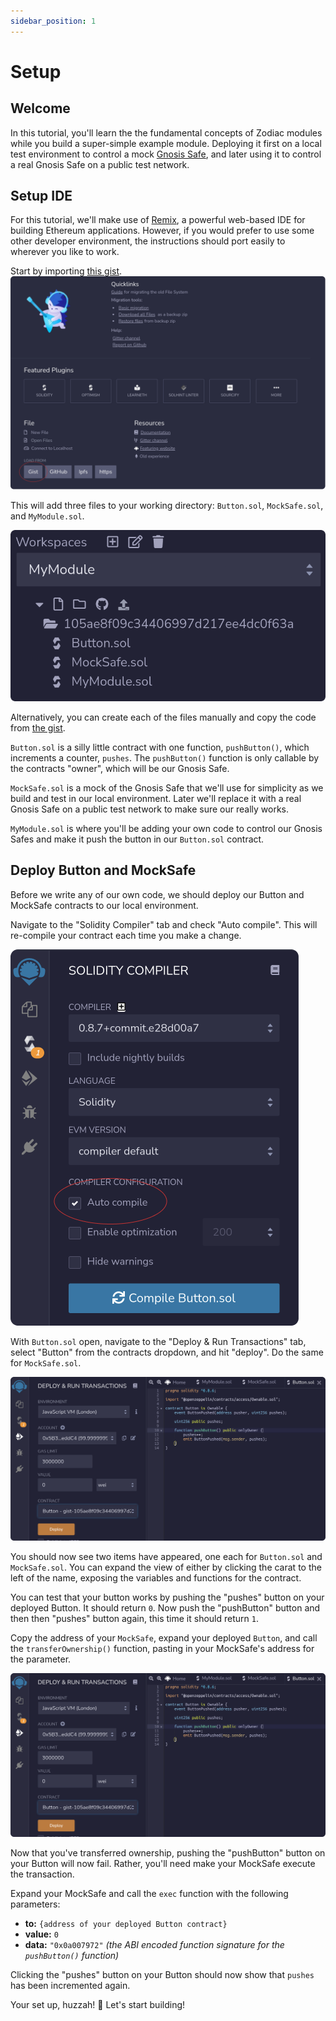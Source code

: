 ```yaml
---
sidebar_position: 1
---
```


# Setup

## Welcome

In this tutorial, you'll learn the the fundamental concepts of Zodiac modules while you build a super-simple example module. Deploying it first on a local test environment to control a mock [Gnosis Safe](http://gnosis-safe.io/), and later using it to control a real Gnosis Safe on a public test network.

## Setup IDE

For this tutorial, we'll make use of [Remix](https://remix.ethereum.org/), a powerful web-based IDE for building Ethereum applications. However, if you would prefer to use some other developer environment, the instructions should port easily to wherever you like to work.

Start by importing [this gist](https://gist.github.com/auryn-macmillan/105ae8f09c34406997d217ee4dc0f63a).
![Remix: insert from gist](/img/tutorial/build_module_01.png)

This will add three files to your working directory: `Button.sol`, `MockSafe.sol`, and `MyModule.sol`.

![Remix: files](/img/tutorial/build_module_02.png)

Alternatively, you can create each of the files manually and copy the code from [the gist](https://gist.github.com/auryn-macmillan/105ae8f09c34406997d217ee4dc0f63a).

`Button.sol` is a silly little contract with one function, `pushButton()`, which increments a counter, `pushes`. The `pushButton()` function is only callable by the contracts "owner", which will be our Gnosis Safe.

`MockSafe.sol` is a mock of the Gnosis Safe that we'll use for simplicity as we build and test in our local environment. Later we'll replace it with a real Gnosis Safe on a public test network to make sure our really works.

`MyModule.sol` is where you'll be adding your own code to control our Gnosis Safes and make it push the button in our `Button.sol` contract.

## Deploy Button and MockSafe

Before we write any of our own code, we should deploy our Button and MockSafe contracts to our local environment.

Navigate to the "Solidity Compiler" tab and check "Auto compile". This will re-compile your contract each time you make a change.

![Remix: autocompile](/img/tutorial/build_module_03.png)

With `Button.sol` open, navigate to the "Deploy & Run Transactions" tab, select "Button" from the contracts dropdown, and hit "deploy". Do the same for `MockSafe.sol`.

![Remix: deploy](/img/tutorial/build_module_04.png)

You should now see two items have appeared, one each for `Button.sol` and `MockSafe.sol`. You can expand the view of either by clicking the carat to the left of the name, exposing the variables and functions for the contract.

You can test that your button works by pushing the "pushes" button on your deployed Button. It should return `0`. Now push the "pushButton" button and then then "pushes" button again, this time it should return `1`.

Copy the address of your `MockSafe`, expand your deployed `Button`, and call the `transferOwnership()` function, pasting in your MockSafe's address for the parameter.

![Remix: transfer ownership](/img/tutorial/build_module_04.png)

Now that you've transferred ownership, pushing the "pushButton" button on your Button will now fail. Rather, you'll need make your MockSafe execute the transaction.

Expand your MockSafe and call the `exec` function with the following parameters:

- **to:** `{address of your deployed Button contract}`
- **value:** `0`
- **data:** `"0x0a007972"` _(the ABI encoded function signature for the `pushButton()` function)_

Clicking the "pushes" button on your Button should now show that `pushes` has been incremented again.

Your set up, huzzah! 🎉
Let's start building!
